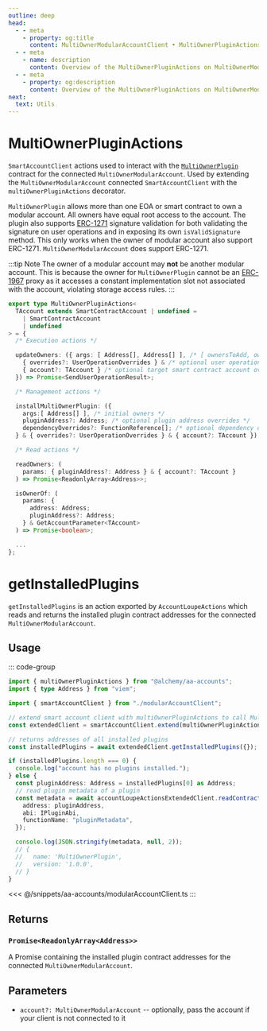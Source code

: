 ```yaml
---
outline: deep
head:
  - - meta
    - property: og:title
      content: MultiOwnerModularAccountClient • MultiOwnerPluginActions
  - - meta
    - name: description
      content: Overview of the MultiOwnerPluginActions on MultiOwnerModularAccountClient
  - - meta
    - property: og:description
      content: Overview of the MultiOwnerPluginActions on MultiOwnerModularAccountClient
next:
  text: Utils
---
```


# MultiOwnerPluginActions

`SmartAccountClient` actions used to interact with the [`MultiOwnerPlugin`](https://github.com/alchemyplatform/modular-account/blob/v1.0.x/src/plugins/owner/MultiOwnerPlugin.sol) contract for the connected `MultiOwnerModularAccount`. Used by extending the `MultiOwnerModularAccount` connected `SmartAccountClient` with the `multiOwnerPluginActions` decorator.

`MultiOwnerPlugin` allows more than one EOA or smart contract to own a modular account. All owners have equal root access to the account.
The plugin also supports [ERC-1271](https://eips.ethereum.org/EIPS/eip-1271) signature validation for both validating the signature on user operations and in exposing its own `isValidSignature` method. This only works when the owner of modular account also support ERC-1271. `MultiOwnerModularAccount` does support ERC-1271.

:::tip Note
The owner of a modular account may **not** be another modular account. This is because the owner for `MultiOwnerPlugin` cannot be an [ERC-1967](https://eips.ethereum.org/EIPS/eip-1967) proxy as it accesses a constant implementation slot not associated with the account, violating storage access rules.
:::

```typescript
export type MultiOwnerPluginActions<
  TAccount extends SmartContractAccount | undefined =
    | SmartContractAccount
    | undefined
> = {
  /* Execution actions */

  updateOwners: ({ args: [ Address[], Address[] ], /* [ ownersToAdd, ownersToRemove ] */ } &
    { overrides?: UserOperationOverrides } & /* optional user operation overrides */
    { account?: TAccount } /* optional target smart contract account override */
  }) => Promise<SendUserOperationResult>;

  /* Management actions */

  installMultiOwnerPlugin: ({
    args:[ Address[] ], /* initial owners */
    pluginAddress?: Address; /* optional plugin address overrides */
    dependencyOverrides?: FunctionReference[]; /* optional dependency overrides */
  } & { overrides?: UserOperationOverrides } & { account?: TAccount }) => Promise<SendUserOperationResult>;

  /* Read actions */

  readOwners: (
    params: { pluginAddress?: Address } & { account?: TAccount }
  ) => Promise<ReadonlyArray<Address>>;

  isOwnerOf: (
    params: {
      address: Address;
      pluginAddress?: Address;
    } & GetAccountParameter<TAccount>
  ) => Promise<boolean>;

  ...
};
```

# getInstalledPlugins

`getInstalledPlugins` is an action exported by `AccountLoupeActions` which reads and returns the installed plugin contract addresses for the connected `MultiOwnerModularAccount`.

## Usage

::: code-group

```ts [example.ts]
import { multiOwnerPluginActions } from "@alchemy/aa-accounts";
import { type Address } from "viem";

import { smartAccountClient } from "./modularAccountClient";

// extend smart account client with multiOwnerPluginActions to call MultiOwnerPlugin methods
const extendedClient = smartAccountClient.extend(multiOwnerPluginActions);

// returns addresses of all installed plugins
const installedPlugins = await extendedClient.getInstalledPlugins({});

if (installedPlugins.length === 0) {
  console.log("account has no plugins installed.");
} else {
  const pluginAddress: Address = installedPlugins[0] as Address;
  // read plugin metadata of a plugin
  const metadata = await accountLoupeActionsExtendedClient.readContract({
    address: pluginAddress,
    abi: IPluginAbi,
    functionName: "pluginMetadata",
  });

  console.log(JSON.stringify(metadata, null, 2));
  // {
  //   name: 'MultiOwnerPlugin',
  //   version: '1.0.0',
  // }
}
```

<<< @/snippets/aa-accounts/modularAccountClient.ts
:::

## Returns

### `Promise<ReadonlyArray<Address>>`

A Promise containing the installed plugin contract addresses for the connected `MultiOwnerModularAccount`.

## Parameters

- `account?: MultiOwnerModularAccount` -- optionally, pass the account if your client is not connected to it

